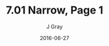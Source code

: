 ---
title: '7.01 Narrow, Page 1'
alt: 'Mysteries of the Arcana'
date: '2016-06-27'
author: 'J Gray'
artist: 'Keira'
chapter: '7 Tales of the Arcana'
filler: false
---